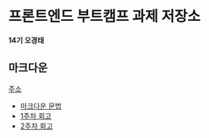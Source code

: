 # 프론트엔드 부트캠프 과제 저장소

**14기 오경태**

## 마크다운

[주소](https://dowap.me/homework/)

- [마크다운 문법](./src/md/markdown.md)
- [1주차 회고](./src/md/week1-retrospect.md)
- [2주차 회고](./src/md/week2-retrospect.md)

